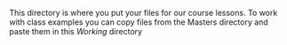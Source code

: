 This directory is where you put your files for our course lessons.  To work with class examples you can copy files from the Masters directory and paste them in this *Working* directory